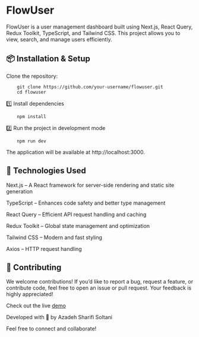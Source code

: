# FlowUser

FlowUser is a user management dashboard built using Next.js, React Query, Redux Toolkit, TypeScript, and Tailwind CSS. This project allows you to view, search, and manage users efficiently.

## 📦 Installation & Setup

Clone the repository:

        git clone https://github.com/your-username/flowuser.git
        cd flowuser
        
1️⃣ Install dependencies

        npm install

2️⃣ Run the project in development mode

        npm run dev

The application will be available at http://localhost:3000.

## 🚀 Technologies Used

Next.js – A React framework for server-side rendering and static site generation

TypeScript – Enhances code safety and better type management

React Query – Efficient API request handling and caching

Redux Toolkit – Global state management and optimization

Tailwind CSS – Modern and fast styling

Axios – HTTP request handling

## 🤝 Contributing

We welcome contributions! If you’d like to report a bug, request a feature, or contribute code, feel free to open an issue or pull request. Your feedback is highly appreciated!

Check out the live [demo](https://flow-user.vercel.app)

Developed with 🌻 by Azadeh Sharifi Soltani

Feel free to connect and collaborate!